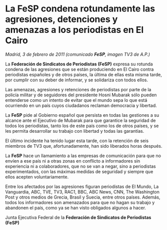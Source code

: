 # La FeSP condena rotundamente las agresiones, detenciones y amenazas a los periodistas en El Cairo

*Madrid, 3 de febrero de 2011 (comunicado **FeSP**, imagen TV3 de A.P.)*

La **Federación de Sindicatos de Periodistas (FeSP)** expresa su rotunda condena de las agresiones que se están produciendo en El Cairo contra periodistas españoles y de otros países, la última de ellas esta misma tarde, por cumplir con su deber de informar, y se solidariza con todos ellos.

Las amenazas, agresiones y retenciones de periodistas por parte de la policía militar y de seguidores del presidente Hosni Mubarak sólo pueden entenderse como un intento de evitar que el mundo sepa lo que está ocurriendo en un país cuyos ciudadanos reclaman democracia y libertad.

La **FeSP** pide al Gobierno español que persista en todas las gestiones a su alcance ante el Ejecutivo de Mubarak para que garantice la seguridad de todos los periodistas, tanto los de este país como los de otros países, y se les permita desarrollar su trabajo con libertad y todas las garantías.

El último incidente ha tenido lugar esta tarde, con la retención de seis miembros de TV3 que, afortunadamente, han sido liberados horas después.

La **FeSP** hace un llamamiento a las empresas de comunicación para que no envíen a ese país ni a otras zonas en conflicto a informadores sin experiencia ni a colaboradores, que no se van a negar, sino a periodistas experimentados, con las máximas medidas de seguridad y siempre que ellos acepten voluntariamente.

Entre los afectados por las agresiones figuran periodistas de El Mundo, La Vanguardia, ABC, TVE, TV3, RAC1, BBC, ABC News, CNN, The Washington Post y otros medios de Grecia, Brasil y Suecia, entre otros países. Además, todos los informadores son amenazados para que no hagan su trabajo y abandonen el país, como ya se han visto obligados algunos a hacer.

Junta Ejecutiva Federal de la **Federación de Sindicatos de Periodistas (FeSP)**
